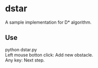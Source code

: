 # dstar

A sample implementation for D* algorithm.  

## Use
  python dstar.py  
  Left mouse botton click: Add new obstacle.  
  Any key: Next step.  
